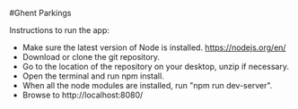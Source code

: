 #Ghent Parkings

Instructions to run the app:
- Make sure the latest version of Node is installed. https://nodejs.org/en/
- Download or clone the git repository.
- Go to the location of the repository on your desktop, unzip if necessary.
- Open the terminal and run npm install.
- When all the node modules are installed, run "npm run dev-server".
- Browse to  http://localhost:8080/